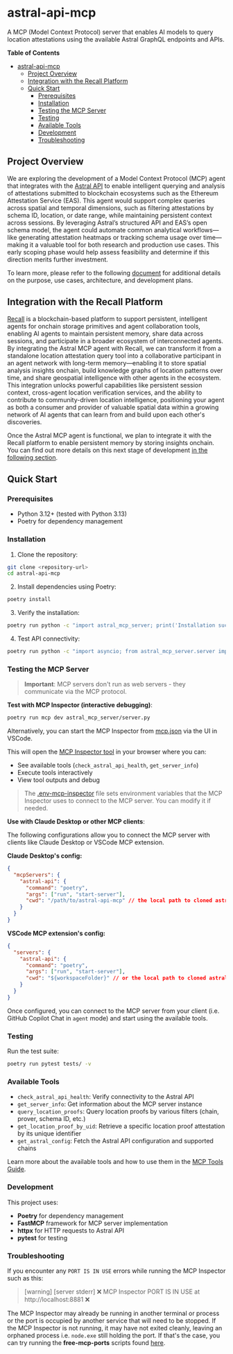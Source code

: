 # astral-api-mcp

A MCP (Model Context Protocol) server that enables AI models to query location attestations using the available Astral GraphQL endpoints and APIs.

**Table of Contents**
- [astral-api-mcp](#astral-api-mcp)
  - [Project Overview](#project-overview)
  - [Integration with the Recall Platform](#integration-with-the-recall-platform)
  - [Quick Start](#quick-start)
    - [Prerequisites](#prerequisites)
    - [Installation](#installation)
    - [Testing the MCP Server](#testing-the-mcp-server)
    - [Testing](#testing)
    - [Available Tools](#available-tools)
    - [Development](#development)
    - [Troubleshooting](#troubleshooting)

## Project Overview

We are exploring the development of a Model Context Protocol (MCP) agent that integrates with the [Astral API](https://docs.astral.global/getting-started) to enable intelligent querying and analysis of attestations submitted to blockchain ecosystems such as the Ethereum Attestation Service (EAS). This agent would support complex queries across spatial and temporal dimensions, such as filtering attestations by schema ID, location, or date range, while maintaining persistent context across sessions. By leveraging Astral’s structured API and EAS’s open schema model, the agent could automate common analytical workflows—like generating attestation heatmaps or tracking schema usage over time—making it a valuable tool for both research and production use cases. This early scoping phase would help assess feasibility and determine if this direction merits further investment.

To learn more, please refer to the following [document](docs/ai/README.md) for additional details on the purpose, use cases, architecture, and development plans.

## Integration with the Recall Platform

[Recall](https://docs.recall.network/advanced/overview) is a blockchain-based platform to support persistent, intelligent agents for onchain storage primitives and agent collaboration tools, enabling AI agents to maintain persistent memory, share data across sessions, and participate in a broader ecosystem of interconnected agents. By integrating the Astral MCP agent with Recall, we can transform it from a standalone location attestation query tool into a collaborative participant in an agent network with long-term memory—enabling it to store spatial analysis insights onchain, build knowledge graphs of location patterns over time, and share geospatial intelligence with other agents in the ecosystem. This integration unlocks powerful capabilities like persistent session context, cross-agent location verification services, and the ability to contribute to community-driven location intelligence, positioning your agent as both a consumer and provider of valuable spatial data within a growing network of AI agents that can learn from and build upon each other's discoveries.

Once the Astral MCP agent is functional, we plan to integrate it with the Recall platform to enable persistent memory by storing insights onchain. You can find out more details on this next stage of development [in the following section](./docs/integration-with-recall.md).

## Quick Start

### Prerequisites

- Python 3.12+ (tested with Python 3.13)
- Poetry for dependency management

### Installation

1. Clone the repository:

```bash
git clone <repository-url>
cd astral-api-mcp
```

2. Install dependencies using Poetry:

```bash
poetry install
```

3. Verify the installation:

```bash
poetry run python -c "import astral_mcp_server; print('Installation successful!')"
```

4. Test API connectivity:

```bash
poetry run python -c "import asyncio; from astral_mcp_server.server import check_astral_api_health; print('Health check:', asyncio.run(check_astral_api_health())['status'])"
```

### Testing the MCP Server

> **Important**: MCP servers don't run as web servers - they communicate via the MCP protocol.

**Test with MCP Inspector (interactive debugging)**:

```bash
poetry run mcp dev astral_mcp_server/server.py
```

Alternatively, you can start the MCP Inspector from [mcp.json](.vscode/mcp.json) via the UI in VSCode.

This will open the [MCP Inspector tool](https://github.com/modelcontextprotocol/inspector) in your browser where you can:

- See available tools (`check_astral_api_health`, `get_server_info`)
- Execute tools interactively
- View tool outputs and debug

> The [.env-mcp-inspector](.env-mcp-inspector) file sets environment variables that the MCP Inspector uses to connect to the MCP server. You can modify it if needed.

**Use with Claude Desktop or other MCP clients**:

The following configurations allow you to connect the MCP server with clients like Claude Desktop or VSCode MCP extension.

**Claude Desktop's config:**

```json
{
  "mcpServers": {
    "astral-api": {
      "command": "poetry",
      "args": ["run", "start-server"],
      "cwd": "/path/to/astral-api-mcp" // the local path to cloned astral-api-mcp repo
    }
  }
}
```

**VSCode MCP extension's config:**

```json
{
  "servers": {
    "astral-api": {
      "command": "poetry",
      "args": ["run", "start-server"],
      "cwd": "${workspaceFolder}" // or the local path to cloned astral-api-mcp repo
    }
  }
}
```

Once configured, you can connect to the MCP server from your client (i.e. GitHub Copilot Chat in `agent` mode) and start using the available tools.

### Testing

Run the test suite:

```bash
poetry run pytest tests/ -v
```

### Available Tools

- `check_astral_api_health`: Verify connectivity to the Astral API
- `get_server_info`: Get information about the MCP server instance
- `query_location_proofs`: Query location proofs by various filters (chain, prover, schema ID, etc.)
- `get_location_proof_by_uid`: Retrieve a specific location proof attestation by its unique identifier
- `get_astral_config`: Fetch the Astral API configuration and supported chains

Learn more about the available tools and how to use them in the [MCP Tools Guide](docs/mcp-tools-guide.md).

### Development

This project uses:

- **Poetry** for dependency management
- **FastMCP** framework for MCP server implementation
- **httpx** for HTTP requests to Astral API
- **pytest** for testing


### Troubleshooting

If you encounter any `PORT IS IN USE` errors while running the MCP Inspector such as this:

> [warning] [server stderr] ❌  MCP Inspector PORT IS IN USE at http://localhost:8881 ❌

The MCP Inspector may already be running in another terminal or process or the port is occupied by another service that will need to be stopped. If the MCP Inspector is not running, it may have not exited cleanly, leaving an orphaned process i.e. `node.exe` still holding the port.  If that's the case, you can try running the **free-mcp-ports** scripts found [here](/scripts/).
